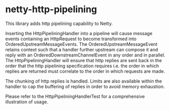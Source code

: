 netty-http-pipelining
=====================

This library adds http pipelining capability to Netty.

Inserting the HttpPipeliningHandler into a pipeline will cause message events containing an HttpRequest to become transformed
into OrderedUpstreamMessageEvents. The OrderedUpstreamMessageEvent retains context such that a handler further upstream can
compose it and reply with an OrderedDownstreamChannelEvent in any order and in parallel. The HttpPipeliningHandler will
ensure that http replies are sent back in the order that the http pipelining specification requires i.e. the order in which
replies are returned must correlate to the order in which requests are made.

The chunking of http replies is handled. Limits are also available within the handler to cap the buffering of replies
in order to avoid memory exhaustion.

Please refer to the HttpPipeliningHandlerTest for a comprehensive illustration of usage.